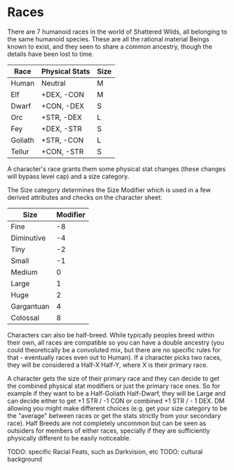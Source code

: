 # Races

There are 7 humanoid races in the world of Shattered Wilds, all belonging to the same humanoid species. These are all the rational material Beings known to exist, and they seen to share a common ancestry, though the details have been lost to time.

| Race   | Physical Stats | Size |
|--------|----------------|------|
| Human  | Neutral        | M    |
| Elf    | +DEX, -CON     | M    |
| Dwarf  | +CON, -DEX     | S    |
| Orc    | +STR, -DEX     | L    |
| Fey    | +DEX, -STR     | S    |
| Goliath| +STR, -CON     | L    |
| Tellur | +CON, -STR     | S    |

A character's race grants them some physical stat changes (these changes will bypass level cap) and a size category.

The Size category determines the Size Modifier which is used in a few derived attributes and checks on the character sheet:

| Size | Modifier |
|------|----------|
| Fine | -8       |
| Diminutive | -4       |
| Tiny | -2       |
| Small | -1       |
| Medium | 0        |
| Large | 1        |
| Huge | 2        |
| Gargantuan | 4        |
| Colossal | 8        |

Characters can also be half-breed. While typically peoples breed within their own, all races are compatible so you can have a double ancestry (you could theoretically be a convoluted mix, but there are no specific rules for that - eventually races even out to Human). If a character picks two races, they will be considered a Half-X Half-Y, where X is their primary race.

A character gets the size of their primary race and they can decide to get the combined physical stat modifiers or just the primary race ones. So for example if they want to be a Half-Goliath Half-Dwarf, they will be Large and can decide either to get +1 STR / -1 CON or combined +1 STR / - 1 DEX. DM allowing you might make different choices (e.g. get your size category to be the "average" between races or get the stats strictly from your secondary race). Half Breeds are not completely uncommon but can be seen as outsiders for members of either races, specially if they are sufficiently physically different to be easily noticeable.

TODO: specific Racial Feats, such as Darkvision, etc
TODO: cultural background
